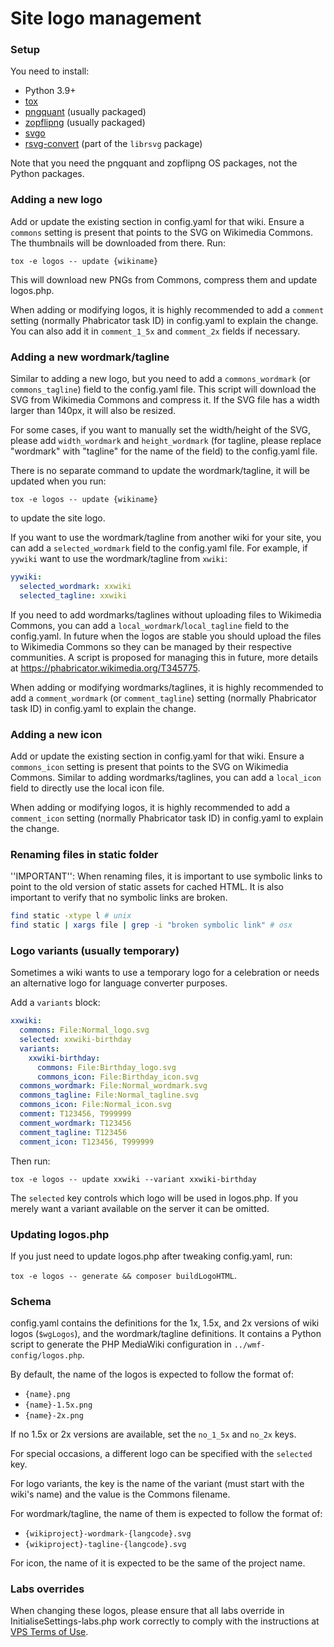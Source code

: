 Site logo management
====================

### Setup

You need to install:
* Python 3.9+
* [tox](https://tox.readthedocs.io/en/latest/index.html)
* [pngquant](https://github.com/kornelski/pngquant) (usually packaged)
* [zopflipng](https://github.com/google/zopfli) (usually packaged)
* [svgo](https://github.com/svg/svgo)
* [rsvg-convert](https://wiki.gnome.org/Projects/LibRsvg) (part of the `librsvg` package)

Note that you need the pngquant and zopflipng OS packages, not the Python packages.

### Adding a new logo
Add or update the existing section in config.yaml for that wiki. Ensure a
`commons` setting is present that points to the SVG on Wikimedia Commons. The
thumbnails will be downloaded from there. Run:

`tox -e logos -- update {wikiname}`

This will download new PNGs from Commons, compress them and update logos.php.

When adding or modifying logos, it is highly recommended to add a `comment`
setting (normally Phabricator task ID) in config.yaml to explain the change.
You can also add it in `comment_1_5x` and `comment_2x` fields if necessary.

### Adding a new wordmark/tagline
Similar to adding a new logo, but you need to add a `commons_wordmark`
(or `commons_tagline`) field to the config.yaml file. This script will download
the SVG from Wikimedia Commons and compress it. If the SVG file has a width
larger than 140px, it will also be resized.

For some cases, if you want to manually set the width/height of the SVG, please
add `width_wordmark` and `height_wordmark` (for tagline, please replace
"wordmark" with "tagline" for the name of the field) to the config.yaml file.

There is no separate command to update the wordmark/tagline, it will be updated
when you run:

`tox -e logos -- update {wikiname}`

to update the site logo.

If you want to use the wordmark/tagline from another wiki for your site,
you can add a `selected_wordmark` field to the config.yaml file. For example,
if `yywiki` want to use the wordmark/tagline from `xwiki`:

```yaml
yywiki:
  selected_wordmark: xxwiki
  selected_tagline: xxwiki
```

If you need to add wordmarks/taglines without uploading files
to Wikimedia Commons, you can add a `local_wordmark`/`local_tagline` field to
the config.yaml. In future when the logos are stable you should upload the files
to Wikimedia Commons so they can be managed by their respective communities. A
script is proposed for managing this in future, more details at
https://phabricator.wikimedia.org/T345775.

When adding or modifying wordmarks/taglines, it is highly recommended to add
a `comment_wordmark` (or `comment_tagline`) setting (normally Phabricator
task ID) in config.yaml to explain the change.

### Adding a new icon
Add or update the existing section in config.yaml for that wiki. Ensure a
`commons_icon` setting is present that points to the SVG on Wikimedia Commons.
Similar to adding wordmarks/taglines, you can add a `local_icon` field to
directly use the local icon file.

When adding or modifying logos, it is highly recommended to add a `comment_icon`
setting (normally Phabricator task ID) in config.yaml to explain the change.

### Renaming files in static folder

''IMPORTANT'': When renaming files, it is important to use symbolic links to
point to the old version of static assets for cached HTML. It is also important
to verify that no symbolic links are broken.

```bash
find static -xtype l # unix
find static | xargs file | grep -i "broken symbolic link" # osx
```

### Logo variants (usually temporary)
Sometimes a wiki wants to use a temporary logo for a celebration or needs an
alternative logo for language converter purposes.

Add a `variants` block:

```yaml
xxwiki:
  commons: File:Normal_logo.svg
  selected: xxwiki-birthday
  variants:
    xxwiki-birthday:
      commons: File:Birthday_logo.svg
      commons_icon: File:Birthday_icon.svg
  commons_wordmark: File:Normal_wordmark.svg
  commons_tagline: File:Normal_tagline.svg
  commons_icon: File:Normal_icon.svg
  comment: T123456, T999999
  comment_wordmark: T123456
  comment_tagline: T123456
  comment_icon: T123456, T999999
```

Then run:

`tox -e logos -- update xxwiki --variant xxwiki-birthday`

The `selected` key controls which logo will be used in logos.php. If you merely
want a variant available on the server it can be omitted.

### Updating logos.php

If you just need to update logos.php after tweaking config.yaml, run:

`tox -e logos -- generate && composer buildLogoHTML`.

### Schema
config.yaml contains the definitions for the 1x, 1.5x, and 2x versions of wiki
logos (`$wgLogos`), and the wordmark/tagline definitions. It contains a Python
script to generate the PHP MediaWiki configuration in `../wmf-config/logos.php`.

By default, the name of the logos is expected to follow the format of:
* `{name}.png`
* `{name}-1.5x.png`
* `{name}-2x.png`

If no 1.5x or 2x versions are available, set the `no_1_5x` and `no_2x` keys.

For special occasions, a different logo can be specified with the `selected` key.

For logo variants, the key is the name of the variant (must start with the
wiki's name) and the value is the Commons filename.

For wordmark/tagline, the name of them is expected to follow the format of:
* `{wikiproject}-wordmark-{langcode}.svg`
* `{wikiproject}-tagline-{langcode}.svg`

For icon, the name of it is expected to be the same of the project name.

### Labs overrides
When changing these logos, please ensure that all labs override in
InitialiseSettings-labs.php work correctly to comply with the instructions at
[VPS Terms of Use](https://wikitech.wikimedia.org/wiki/Wikitech:Cloud_Services_Terms_of_use).
